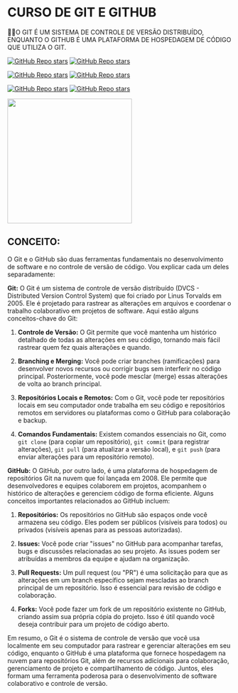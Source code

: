 # CURSO DE GIT E GITHUB
👨‍⚖️O GIT É UM SISTEMA DE CONTROLE DE VERSÃO DISTRIBUÍDO, ENQUANTO O GITHUB É UMA PLATAFORMA DE HOSPEDAGEM DE CÓDIGO QUE UTILIZA O GIT.

[![GitHub Repo stars](https://img.shields.io/badge/VILHALVA-GITHUB-03A9F4?logo=github)](https://github.com/VILHALVA) 
[![GitHub Repo stars](https://img.shields.io/badge/VEJA%20OS-VIDEOS-03A9F4?logo=youtube)](https://www.youtube.com/@vilhalva100/search?query=git)

[![GitHub Repo stars](https://img.shields.io/badge/DOCUMENTAÇÃO-GIT-03A9F4?logo=google)](https://git-scm.com/doc) 
[![GitHub Repo stars](https://img.shields.io/badge/DOCUMENTAÇÃO-GITHUB-03A9F4?logo=google)](https://docs.github.com/pt)
<br>

[![GitHub Repo stars](https://img.shields.io/badge/-INTERFACE%20GRAFICA-blueviolet)](https://www.youtube.com/playlist?list=PLHz_AreHm4dm7ZULPAmadvNhH6vk9oNZA)
[![GitHub Repo stars](https://img.shields.io/badge/-VIA%20TERMINAL-blueviolet)](https://www.youtube.com/playlist?list=PLcoYAcR89n-qbO7YAVj5S0alABLis_QVU)

<img src="https://miro.medium.com/v2/resize:fit:256/0*xzfXdWrkrbDw7cIZ.png" align="center" width="280"> <br>

## CONCEITO:
O Git e o GitHub são duas ferramentas fundamentais no desenvolvimento de software e no controle de versão de código. Vou explicar cada um deles separadamente:

**Git:**
O Git é um sistema de controle de versão distribuído (DVCS - Distributed Version Control System) que foi criado por Linus Torvalds em 2005. Ele é projetado para rastrear as alterações em arquivos e coordenar o trabalho colaborativo em projetos de software. Aqui estão alguns conceitos-chave do Git:

1. **Controle de Versão:** O Git permite que você mantenha um histórico detalhado de todas as alterações em seu código, tornando mais fácil rastrear quem fez quais alterações e quando.

2. **Branching e Merging:** Você pode criar branches (ramificações) para desenvolver novos recursos ou corrigir bugs sem interferir no código principal. Posteriormente, você pode mesclar (merge) essas alterações de volta ao branch principal.

3. **Repositórios Locais e Remotos:** Com o Git, você pode ter repositórios locais em seu computador onde trabalha em seu código e repositórios remotos em servidores ou plataformas como o GitHub para colaboração e backup.

4. **Comandos Fundamentais:** Existem comandos essenciais no Git, como `git clone` (para copiar um repositório), `git commit` (para registrar alterações), `git pull` (para atualizar a versão local), e `git push` (para enviar alterações para um repositório remoto).

**GitHub:**
O GitHub, por outro lado, é uma plataforma de hospedagem de repositórios Git na nuvem que foi lançada em 2008. Ele permite que desenvolvedores e equipes colaborem em projetos, acompanhem o histórico de alterações e gerenciem código de forma eficiente. Alguns conceitos importantes relacionados ao GitHub incluem:

1. **Repositórios:** Os repositórios no GitHub são espaços onde você armazena seu código. Eles podem ser públicos (visíveis para todos) ou privados (visíveis apenas para as pessoas autorizadas).

2. **Issues:** Você pode criar "issues" no GitHub para acompanhar tarefas, bugs e discussões relacionadas ao seu projeto. As issues podem ser atribuídas a membros da equipe e ajudam na organização.

3. **Pull Requests:** Um pull request (ou "PR") é uma solicitação para que as alterações em um branch específico sejam mescladas ao branch principal de um repositório. Isso é essencial para revisão de código e colaboração.

4. **Forks:** Você pode fazer um fork de um repositório existente no GitHub, criando assim sua própria cópia do projeto. Isso é útil quando você deseja contribuir para um projeto de código aberto.

Em resumo, o Git é o sistema de controle de versão que você usa localmente em seu computador para rastrear e gerenciar alterações em seu código, enquanto o GitHub é uma plataforma que fornece hospedagem na nuvem para repositórios Git, além de recursos adicionais para colaboração, gerenciamento de projeto e compartilhamento de código. Juntos, eles formam uma ferramenta poderosa para o desenvolvimento de software colaborativo e controle de versão.
